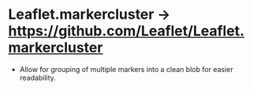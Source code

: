# Leaflet.markercluster -> https://github.com/Leaflet/Leaflet.markercluster
- Allow for grouping of multiple markers into a clean blob for easier readability.


